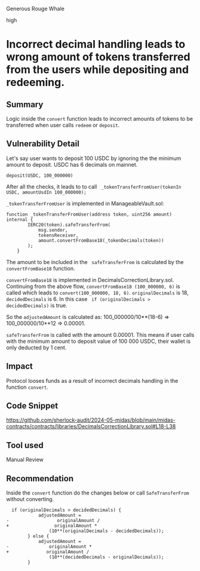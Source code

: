 Generous Rouge Whale

high

# Incorrect decimal handling leads to wrong amount of tokens transferred from the users while depositing and redeeming.

## Summary

Logic inside the ```convert``` function leads to incorrect amounts of tokens to be transferred when user calls ```redeem``` or ```deposit```.

## Vulnerability Detail

Let's say user wants to deposit 100 USDC by ignoring the the minimum amount to deposit. USDC has 6 decimals on mainnet. 

```deposit(USDC, 100_000000)```

After all the checks, it leads to to call ``` _tokenTransferFromUser(tokenIn USDC, amountUsdIn 100_000000);```

```_tokenTransferFromUser``` is implemented in ManageableVault.sol:

```solidity
function _tokenTransferFromUser(address token, uint256 amount) internal {
        IERC20(token).safeTransferFrom(
            msg.sender,
            tokensReceiver,
            amount.convertFromBase18(_tokenDecimals(token))
        );
    } 
```

The amount to be included in the ``` safeTransferFrom``` is calculated by the ```convertFromBase18``` function.

```convertFromBase18```  is implemented in DecimalsCorrectionLibrary.sol.  
Continuing from the above flow, ```convertFromBase18 (100_000000, 6)``` is called which leads to ```convert(100_000000, 18, 6)```.  ```originalDecimals``` is 18, ```decidedDecimals``` is 6. 
In this case ``` if (originalDecimals > decidedDecimals)``` is true. 

So the ```adjustedAmount``` is calculated as: 100_000000/10**(18-6) => 100_000000/10**12 => 0.00001. 

```safeTransferFrom``` is called with the amount 0.00001. This means if user calls with the minimum amount to deposit value of 100 000 USDC, their wallet is only deducted by 1 cent.


## Impact
Protocol looses funds as a result of incorrect decimals handling in the function ```convert```.

## Code Snippet

https://github.com/sherlock-audit/2024-05-midas/blob/main/midas-contracts/contracts/libraries/DecimalsCorrectionLibrary.sol#L18-L38

## Tool used

Manual Review

## Recommendation

Inside the ```convert``` function do the changes below or call ```SafeTransferFrom``` without converting.
```solidity
  if (originalDecimals > decidedDecimals) {
            adjustedAmount =
-                  originalAmount /
+                 originalAmount *
                (10**(originalDecimals - decidedDecimals));
        } else {
            adjustedAmount =
-               originalAmount *
+              originalAmount /
                (10**(decidedDecimals - originalDecimals));
        }
```
